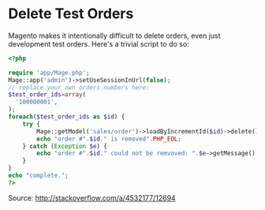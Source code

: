 # Delete Test Orders

Magento makes it intentionally difficult to delete orders, even just development test orders. Here's a trivial script to do so:

```php
<?php

require 'app/Mage.php';
Mage::app('admin')->setUseSessionInUrl(false);
// replace your own orders numbers here:
$test_order_ids=array(
  '100000001',
);
foreach($test_order_ids as $id) {
    try {
        Mage::getModel('sales/order')->loadByIncrementId($id)->delete();
        echo "order #".$id." is removed".PHP_EOL;
    } catch (Exception $e) {
        echo "order #".$id." could not be remvoved: ".$e->getMessage().PHP_EOL;
    }
}
echo "complete.";
?>
```

Source: http://stackoverflow.com/a/4532177/12694
